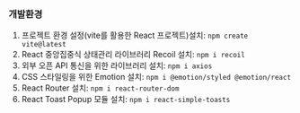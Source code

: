 ### 개발환경

1. 프로젝트 환경 설정(vite를 활용한 React 프로젝트)설치: `npm create vite@latest` <br>
2. React 중앙집중식 상태관리 라이브러리 Recoil 설치: `npm i recoil` <br>
3. 외부 오픈 API 통신을 위한 라이브러리 설치: `npm i axios` <br>
4. CSS 스타일링을 위한 Emotion 설치: `npm i @emotion/styled @emotion/react` <br>
5. React Router 설치: `npm i react-router-dom` <br>
6. React Toast Popup 모듈 설치: `npm i react-simple-toasts` <br>
